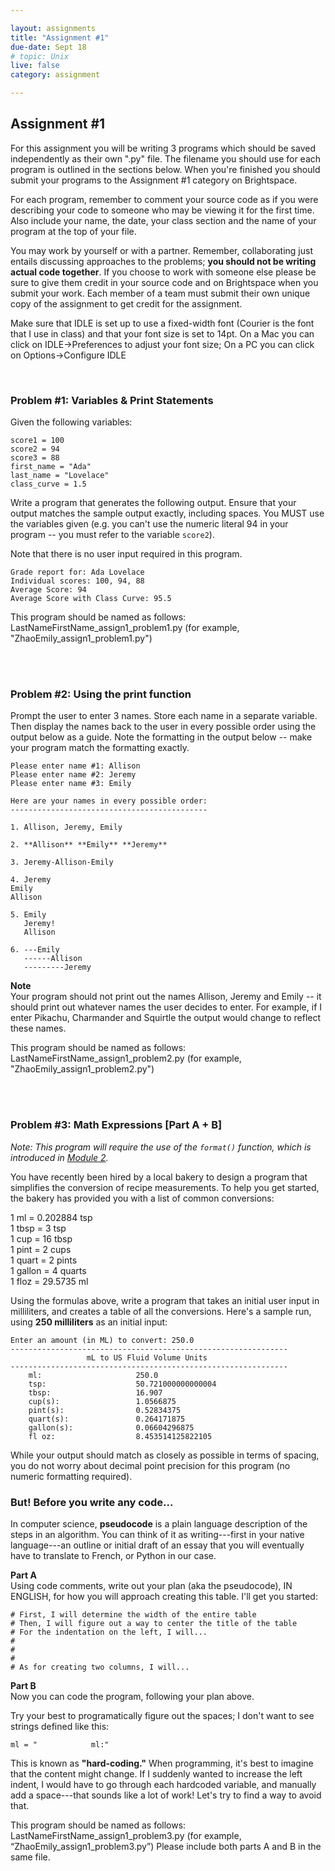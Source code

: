 ```yaml
---

layout: assignments
title: "Assignment #1"
due-date: Sept 18
# topic: Unix
live: false
category: assignment

---
```


## Assignment #1
For this assignment you will be writing 3 programs which should be saved independently as their own ".py" file. The filename you should use for each program is outlined in the sections below. When you're finished you should submit your programs to the Assignment #1 category on Brightspace.

For each program, remember to comment your source code as if you were describing your code to someone who may be viewing it for the first time. Also include your name, the date, your class section and the name of your program at the top of your file.

You may work by yourself or with a partner. Remember, collaborating just entails discussing approaches to the problems; **you should not be writing actual code together**. If you choose to work with someone else please be sure to give them credit in your source code and on Brightspace when you submit your work.  Each member of a team must submit their own unique copy of the assignment to get credit for the assignment.

Make sure that IDLE is set up to use a fixed-width font (Courier is the font that I use in class) and that your font size is set to 14pt. On a Mac you can click on IDLE->Preferences to adjust your font size; On a PC you can click on Options->Configure IDLE


<div class="section-break"><br></div>


### Problem #1: Variables & Print Statements
Given the following variables:

```
score1 = 100
score2 = 94
score3 = 88
first_name = "Ada"
last_name = "Lovelace"
class_curve = 1.5
```

Write a program that generates the following output. Ensure that your output matches the sample output exactly, including spaces. You MUST use the variables given (e.g. you can't use the numeric literal 94 in your program -- you must refer to the variable `score2`). 

Note that there is no user input required in this program.

```
Grade report for: Ada Lovelace
Individual scores: 100, 94, 88
Average Score: 94
Average Score with Class Curve: 95.5
``` 

This program should be named as follows:
LastNameFirstName_assign1_problem1.py (for example, "ZhaoEmily_assign1_problem1.py")

<div class="section-break"><br><br></div>

### Problem #2: Using the print function
Prompt the user to enter 3 names. Store each name in a separate variable. Then display the names back to the user in every possible order using the output below as a guide. Note the formatting in the output below -- make your program match the formatting exactly. 

```
Please enter name #1: Allison
Please enter name #2: Jeremy
Please enter name #3: Emily

Here are your names in every possible order:
--------------------------------------------

1. Allison, Jeremy, Emily

2. **Allison** **Emily** **Jeremy**

3. Jeremy-Allison-Emily

4. Jeremy
Emily
Allison

5. Emily
   Jeremy!
   Allison

6. ---Emily
   ------Allison
   ---------Jeremy
```

**Note**  
Your program should not print out the names Allison, Jeremy and Emily -- it should print out whatever names the user decides to enter. For example, if I enter Pikachu, Charmander and Squirtle the output would change to reflect these names.

This program should be named as follows:
LastNameFirstName_assign1_problem2.py (for example, "ZhaoEmily_assign1_problem2.py")

<div class="section-break"><br><br></div>

### Problem #3: Math Expressions [Part A + B]

*Note: This program will require the use of the `format()` function, which is introduced in [Module 2](https://cs.nyu.edu/elearning/CSCI_UA_0002/module02.php#format).*

You have recently been hired by a local bakery to design a program that simplifies the conversion of recipe measurements. To help you get started, the bakery has provided you with a list of common conversions:

1 ml = 0.202884 tsp   
1 tbsp = 3 tsp  
1 cup = 16 tbsp  
1 pint = 2 cups  
1 quart = 2 pints  
1 gallon = 4 quarts  
1 floz = 29.5735 ml  

Using the formulas above, write a program that takes an initial user input in milliliters, and creates a table of all the conversions. Here's a sample run, using **250 milliliters** as an initial input: 

```
Enter an amount (in ML) to convert: 250.0
--------------------------------------------------------------
                 mL to US Fluid Volume Units                  
--------------------------------------------------------------
	ml:                     250.0
	tsp:                    50.721000000000004
	tbsp:                   16.907
	cup(s):                 1.0566875
	pint(s):                0.52834375
	quart(s):               0.264171875
	gallon(s):              0.06604296875
	fl oz:                  8.453514125822105
```

While your output should match as closely as possible in terms of spacing, you do not worry about decimal point precision for this program (no numeric formatting required).


### But! Before you write any code...

In computer science, **pseudocode** is a plain language description of the steps in an algorithm. You can think of it as writing---first in your native language---an outline or initial draft of an essay that you will eventually have to translate to French, or Python in our case.

**Part A**  
Using code comments, write out your plan (aka the pseudocode), IN ENGLISH, for how you will approach creating this table. I'll get you started:

```
# First, I will determine the width of the entire table
# Then, I will figure out a way to center the title of the table
# For the indentation on the left, I will...
#
#
#
# As for creating two columns, I will...

```

**Part B**  
 Now you can code the program, following your plan above.
 
 Try your best to programatically figure out the spaces; I don't want to see strings defined like this:
 ```
 ml = "            ml:"
 ```
This is known as **\"hard-coding.\"** When programming, it's best to imagine that the content might change. If I suddenly wanted to increase the left indent, I would have to go through each hardcoded variable, and manually add a space---that sounds like a lot of work! Let's try to find a way to avoid that.
 

 This program should be named as follows: LastNameFirstName_assign1_problem3.py (for example, “ZhaoEmily_assign1_problem3.py”) Please include both parts A and B in the same file.